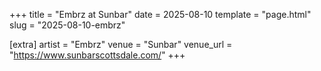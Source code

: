 +++
title = "Embrz at Sunbar"
date = 2025-08-10
template = "page.html"
slug = "2025-08-10-embrz"

[extra]
artist = "Embrz"
venue = "Sunbar"
venue_url = "https://www.sunbarscottsdale.com/"
+++
